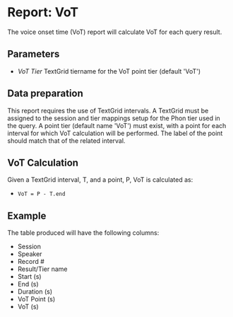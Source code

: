 # Report: VoT

The voice onset time (VoT) report will calculate VoT for each query result.

## Parameters

 * *VoT Tier* TextGrid tiername for the VoT point tier (default 'VoT')

## Data preparation

This report requires the use of TextGrid intervals.  A TextGrid must be assigned to the session and tier mappings setup for the Phon tier used in the query.  A point tier (default name 'VoT') must exist, with a point for each interval for which VoT calculation will be performed.  The label of the point should match that of the related interval.

## VoT Calculation

Given a TextGrid interval, T, and a point, P, VoT is calculated as:
 
 * ```VoT = P - T.end```

## Example

The table produced will have the following columns:

 * Session
 * Speaker
 * Record #
 * Result/Tier name
 * Start (s)
 * End (s)
 * Duration (s)
 * VoT Point (s)
 * VoT (s)
